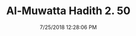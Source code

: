 ---
title        : "Al-Muwatta Hadith 2. 50"
date         : 7/25/2018 12:28:06 PM
draft        : false
type         : "hadith"
layout       : "hadith"
BookCode     : "AMH"
VolumeNumber : "2"
HadithNumber : "50"
categories  :  ["Purity - Nose-Bleeds"]
---